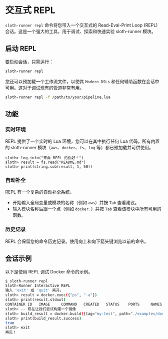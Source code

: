 # 交互式 REPL

`sloth-runner repl` 命令将您带入一个交互式的 Read-Eval-Print Loop (REPL) 会话。这是一个强大的工具，用于调试、探索和快速实验 sloth-runner 模块。

## 启动 REPL

要启动会话，只需运行：
```bash
sloth-runner repl
```

您还可以预加载一个工作流文件，以使其 `Modern DSLs` 和任何辅助函数在会话中可用。这对于调试现有的管道非常有用。

```bash
sloth-runner repl -f /path/to/your/pipeline.lua
```

## 功能

### 实时环境
REPL 提供了一个实时的 Lua 环境，您可以在其中执行任何 Lua 代码。所有内置的 sloth-runner 模块（`aws`、`docker`、`fs`、`log` 等）都已预加载并可供使用。

```
sloth> log.info("来自 REPL 的你好！")
sloth> result = fs.read("README.md")
sloth> print(string.sub(result, 1, 50))
```

### 自动补全
REPL 有一个复杂的自动补全系统。
- 开始输入全局变量或模块的名称（例如 `aws`）并按 `Tab` 查看建议。
- 输入模块名称后跟一个点（例如 `docker.`）并按 `Tab` 查看该模块中所有可用的函数。

### 历史记录
REPL 会保留您的命令历史记录。使用向上和向下箭头键浏览以前的命令。

## 会话示例

以下是使用 REPL 调试 Docker 命令的示例。

```bash
$ sloth-runner repl
Sloth-Runner Interactive REPL
输入 'exit' 或 'quit' 离开。
sloth> result = docker.exec({"ps", "-a"})
sloth> print(result.stdout)
CONTAINER ID   IMAGE     COMMAND   CREATED   STATUS    PORTS     NAMES
sloth> -- 现在让我们尝试构建一个镜像
sloth> build_result = docker.build({tag="my-test", path="./examples/docker"})
sloth> print(build_result.success)
true
sloth> exit
再见！
```
